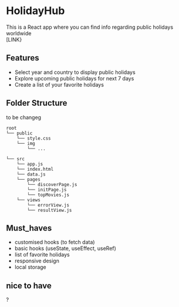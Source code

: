 # HolidayHub

This is a React app where you can find info regarding public holidays worldwide  
[LINK}

## Features

- Select year and country to display public holidays
- Explore upcoming public holidays for next 7 days
- Create a list of your favorite holidays

## Folder Structure
to be changeg
```text
root
└── public
    └── style.css
    └── img
        └── ...

└── src
    └── app.js
    └── index.html
    └── data.js
    └── pages
        └── discoverPage.js
        └── initPage.js
        └── topMovies.js
    └── views
        └── errorView.js
        └── resultView.js
```

## Must_haves

- customised hooks (to fetch data)
- basic hooks (useState, useEffect, useRef)
- list of favorite holidays
- responsive design
- local storage

## nice to have
?
